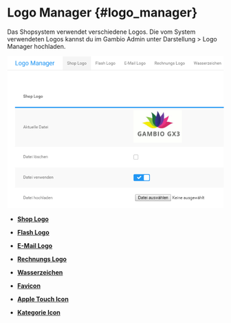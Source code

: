 # Logo Manager {#logo_manager}

Das Shopsystem verwendet verschiedene Logos. Die vom System verwendeten Logos kannst du im Gambio Admin unter Darstellung \> Logo Manager hochladen.

![](Bilder/Abb142_LogoManager.png "Logo Manager")

-   **[Shop Logo](10_3_1_Shop_Logo.md)**  

-   **[Flash Logo](10_3_2_Flash_Logo.md)**  

-   **[E-Mail Logo](10_3_3_E_Mail_Logo.md)**  

-   **[Rechnungs Logo](10_3_4_Rechnungs_Logo.md)**  

-   **[Wasserzeichen](10_3_5_Wasserzeichen.md)**  

-   **[Favicon](10_3_6_Favicon.md)**  

-   **[Apple Touch Icon](10_3_7_AppleTouchIcon.md)**  

-   **[Kategorie Icon](10_3_7_Kategorie_Icon.md)**  




